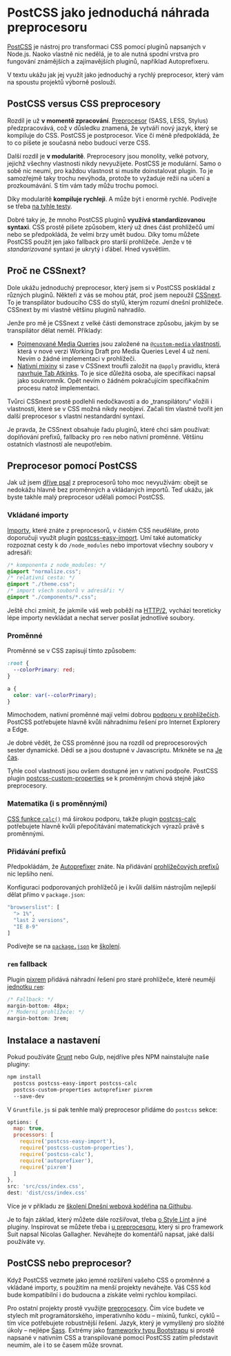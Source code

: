 # PostCSS jako jednoduchá náhrada preprocesoru

[PostCSS](http://postcss.org/) je nástroj pro transformaci CSS pomocí pluginů napsaných v Node.js. Naoko vlastně nic nedělá, je to ale nutná spodní vrstva pro fungování známějších a zajímavějších pluginů, například Autoprefixeru. 

V textu ukážu jak jej využít jako jednoduchý a rychlý preprocesor, který vám na spoustu projektů výborně poslouží. 


## PostCSS versus CSS preprocesory

Rozdíl je už **v momentě zpracování**. [Preprocesor](http://www.vzhurudolu.cz/blog/12-css-preprocesory-1) (SASS, LESS, Stylus) předzpracovává, což v důsledku znamená, že vytváří nový jazyk, který se kompiluje do CSS. PostCSS je postprocesor. Více či méně předpokládá, že to co píšete je současná nebo budoucí verze CSS.

Další rozdíl je **v modularitě**. Preprocesory jsou monolity, velké potvory, jejichž všechny vlastnosti nikdy nevyužijete. PostCSS je modulární. Samo o sobě nic neumí, pro každou vlastnost si musíte doinstalovat plugin. To je samozřejmě taky trochu nevýhoda, protože to vyžaduje režii na učení a prozkoumávání. S tím vám tady můžu trochu pomoci.

Díky modularitě **kompiluje rychleji**. A může být i enormě rychlé.  Podívejte se třeba [na tyhle testy](https://github.com/postcss/benchmark).

<!-- AdSnippet -->

Dobré taky je, že mnoho PostCSS pluginů **využívá standardizovanou syntaxi**. CSS prostě píšete způsobem, který už dnes část prohlížečů umí nebo se předpokládá, že velmi brzy umět budou. Díky tomu můžete PostCSS použít jen jako fallback pro starší prohlížeče. Jenže v té *standarizované* syntaxi je ukrytý i ďábel. Hned vysvětlím.


## Proč ne CSSnext?

Dole ukážu jednoduchý preprocesor, který jsem si v PostCSS poskládal z různých pluginů. Někteři z vás se mohou ptát, proč jsem nepoužil [CSSnext](http://cssnext.io/). To je transpilátor budoucího CSS do stylů, kterým rozumí dnešní prohlížeče. CSSnext by mi vlastně většinu pluginů nahradilo. 

<!-- AdSnippet -->

Jenže pro mě je CSSnext z velké části demonstrace způsobu, jakým by se transpilátor dělat neměl. Příklady:

- [Pojmenované Media Queries](http://cssnext.io/features/#custom-media-queries) jsou založené na [`@custom-media` vlastnosti](https://www.w3.org/TR/2016/WD-mediaqueries-4-20160126/#custom-mq), která v nové verzi Working Draft pro Media Queries Level 4 už není. Nevím o žádné implementaci v prohlížeči.
- [Nativní mixiny](http://cssnext.io/features/#custom-properties-set-apply) si zase v CSSnext troufli založit na `@apply` pravidlu, která [navrhuje Tab Atkinks](http://tabatkins.github.io/specs/css-apply-rule/). To je sice důležitá osoba, ale specifikaci napsal jako soukromník. Opět nevím o žádném pokračujícím specifikačním procesu natož implementaci.

Tvůrci CSSnext prostě podlehli nedočkavosti a do „transpilátoru“ vložili i vlastnosti, které se v CSS možná nikdy neobjeví. Začali tím vlastně tvořit jen další preprocesor s vlastní nestandardní syntaxí.

Je pravda, že CSSnext obsahuje řadu pluginů, které chci sám používat: doplňování prefixů, fallbacky pro `rem` nebo nativní proměnné. Většinu ostatních vlastností ale neupotřebím.


## Preprocesor pomocí PostCSS

Jak už jsem [dříve psal](http://www.vzhurudolu.cz/blog/34-css-postprocessing) z preprocesorů toho moc nevyužívám: obejít se nedokážu hlavně bez proměnných a vkládaných importů. Teď ukážu, jak byste takhle malý preprocesor udělali pomocí PostCSS.

### Vkládané importy

[Importy](http://www.vzhurudolu.cz/blog/13-css-preprocesory-2#import), které znáte z preprocesorů, v čistém CSS neuděláte, proto doporučuji využít plugin [postcss-easy-import](https://github.com/TrySound/postcss-easy-import). Umí také automaticky rozpoznat cesty k do `/node_modules` nebo importovat všechny soubory v adresáři:

```css
/* komponenta z node_modules: */
@import "normalize.css"; 
/* relativní cesta: */
@import "./theme.css"; 
/* import všech souborů v adresáři: */
@import "./components/*.css"; 
```

Ještě chci zmínit, že jakmile váš web poběží na [HTTP/2](http-2.md), vychází teoreticky lépe importy nevkládat a nechat server posílat jednotlivé soubory. 

### Proměnné

Proměnné se v CSS zapisují tímto způsobem:

```css
:root {
  --colorPrimary: red;
}

a {
  color: var(--colorPrimary);
}
```

Mimochodem, nativní proměnné mají velmi dobrou [podporu v prohlížečích](http://caniuse.com/#feat=css-variables). PostCSS potřebujete hlavně kvůli náhradnímu řešení pro Internet Explorery a Edge.

Je dobré vědět, že CSS proměnné jsou na rozdíl od preprocesorových sester dynamické. Dědí se a jsou dostupné v Javascriptu. Mrkněte se na [Je čas](http://jecas.cz/var). 

Tyhle cool vlastnosti jsou ovšem dostupné jen v nativní podpoře. PostCSS plugin [postcss-custom-properties](https://github.com/postcss/postcss-custom-properties) se k proměnným chová stejně jako preprocesory.

### Matematika (i s proměnnými)

[CSS funkce `calc()`](css3-calc.md) má širokou podporu, takže plugin [postcss-calc](https://github.com/postcss/postcss-calc) potřebujete hlavně kvůli přepočítávání matematických výrazů právě s proměnnými. 

### Přidávání prefixů

Předpokládám, že [Autoprefixer](https://github.com/postcss/autoprefixer) znáte. Na přidávání [prohlížečových prefixů](prefix.md) nic lepšího není. 

Konfiguraci podporovaných prohlížečů je i kvůli dalším nástrojům nejlepší dělat přímo v `package.json`:

```javascript
"browserslist": [
  "> 1%",
  "last 2 versions",
  "IE 8-9"
]
```

Podívejte se na [`package.json`](https://github.com/machal/polaroid-example/blob/master/package.json) ke [školení](http://www.vzhurudolu.cz/kurzy/webova-koderina).

### `rem` fallback

Plugin [pixrem](https://github.com/robwierzbowski/node-pixrem) přidává náhradní řešení pro staré prohlížeče, které neumějí [jednotku `rem`](css3-jednotky.md):

```css
/* Fallback: */
margin-bottom: 48px;
/* Moderní prohlížeče: */
margin-bottom: 3rem;
```

## Instalace a nastavení

Pokud používáte [Grunt](grunt.md) nebo Gulp, nejdříve přes NPM nainstalujte naše pluginy:

```bash
npm install 
  postcss postcss-easy-import postcss-calc 
  postcss-custom-properties autoprefixer pixrem  
  --save-dev
```

V `Gruntfile.js` si pak tenhle malý preprocesor přidáme do `postcss` sekce:

```javascript
options: {
  map: true,
  processors: [
    require('postcss-easy-import'),
    require('postcss-custom-properties'),
    require('postcss-calc'),
    require('autoprefixer'),
    require('pixrem')
  ]
},
src: 'src/css/index.css',
dest: 'dist/css/index.css'
```

Více je v příkladu ze [školení Dnešní webová kodéřina](http://www.vzhurudolu.cz/kurzy/webova-koderina) [na Githubu](https://github.com/machal/polaroid-example/blob/master/grunt/postcss.js). 

<!-- AdSnippet -->

Je to fajn základ, který můžete dále rozšiřovat, třeba [o Style Lint](https://stylelint.io/) a jiné pluginy. Inspirovat se můžete třeba i [u preprocesoru](https://github.com/suitcss/preprocessor/blob/master/README.md), který si pro framework Suit napsal Nicolas Gallagher. Neváhejte do komentářů napsat, jaké další používáte vy.


## PostCSS nebo preprocesor?

Když PostCSS vezmete jako jemné rozšíření vašeho CSS o proměnné a vkládané importy, s použitím na menší projekty neváhejte. Váš CSS kód bude kompatibilní i do budoucna a získáte velmi rychlou kompilaci. 

Pro ostatní projekty prostě využijte [preprocesory](http://www.vzhurudolu.cz/blog/12-css-preprocesory-1). Čím více budete ve stylech mít programátorského, imperativního kódu – mixinů, funkcí, cyklů – tím více potřebujete robustnější řešení. Jazyk, který je vymyšlený pro složité úkoly – nejlépe [Sass](http://sass-lang.com/). Extrémy jako [frameworky typu Bootstrapu](http://www.vzhurudolu.cz/frontend-frameworky) si prostě napsané v nativním CSS a transpilované pomocí PostCSS zatím představit neumím, ale i to se časem může srovnat.


